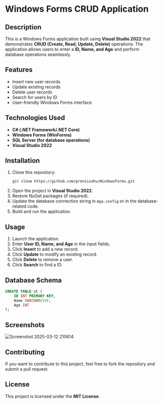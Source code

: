 # Windows Forms CRUD Application

## Description
This is a Windows Forms application built using **Visual Studio 2022** that demonstrates **CRUD (Create, Read, Update, Delete)** operations. The application allows users to enter a **ID, Name, and Age** and perform database operations seamlessly.

## Features
- Insert new user records
- Update existing records
- Delete user records
- Search for users by ID
- User-friendly Windows Forms interface

## Technologies Used
- **C# (.NET Framework/.NET Core)**
- **Windows Forms (WinForms)**
- **SQL Server (for database operations)**
- **Visual Studio 2022**

## Installation

1. Clone this repository:
   ```bash
   git clone https://github.com/prensisahu/WindowsForms.git
   ```
2. Open the project in **Visual Studio 2022**.
3. Restore NuGet packages (if required).
4. Update the database connection string in `App.config` or in the database-related code.
5. Build and run the application.

## Usage
1. Launch the application.
2. Enter **User ID, Name, and Age** in the input fields.
3. Click **Insert** to add a new record.
4. Click **Update** to modify an existing record.
5. Click **Delete** to remove a user.
6. Click **Search** to find a ID.

## Database Schema
```sql
CREATE TABLE ut (
    ID INT PRIMARY KEY,
    Name VARCHAR(50),
    Age INT
);
```

## Screenshots
![Screenshot 2025-03-12 210614](https://github.com/user-attachments/assets/d453c9d0-2c26-492d-8c0c-5d8527012cb9)


## Contributing
If you want to contribute to this project, feel free to fork the repository and submit a pull request.

## License
This project is licensed under the **MIT License**.
